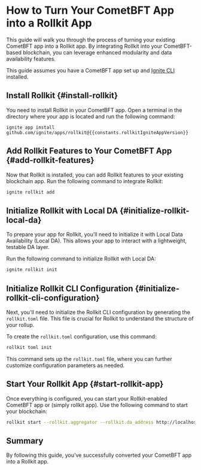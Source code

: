 # How to Turn Your CometBFT App into a Rollkit App

This guide will walk you through the process of turning your existing CometBFT app into a Rollkit app. By integrating Rollkit into your CometBFT-based blockchain, you can leverage enhanced modularity and data availability features.

<!-- markdownlint-disable MD033 -->
<script setup>
import Callout from '../.vitepress/components/callout.vue'
import constants from '../.vitepress/constants/constants.js'
</script>

This guide assumes you have a CometBFT app set up and [Ignite CLI](https://docs.ignite.com) installed.

## Install Rollkit {#install-rollkit}

You need to install Rollkit in your CometBFT app. Open a terminal in the directory where your app is located and run the following command:

```bash-vue
ignite app install github.com/ignite/apps/rollkit@{{constants.rollkitIgniteAppVersion}}
```

## Add Rollkit Features to Your CometBFT App {#add-rollkit-features}

Now that Rollkit is installed, you can add Rollkit features to your existing blockchain app. Run the following command to integrate Rollkit:

```bash
ignite rollkit add
```

## Initialize Rollkit with Local DA {#initialize-rollkit-local-da}

To prepare your app for Rollkit, you'll need to initialize it with Local Data Availability (Local DA). This allows your app to interact with a lightweight, testable DA layer.

Run the following command to initialize Rollkit with Local DA:

```bash
ignite rollkit init
```

## Initialize Rollkit CLI Configuration {#initialize-rollkit-cli-configuration}

Next, you'll need to initialize the Rollkit CLI configuration by generating the `rollkit.toml` file. This file is crucial for Rollkit to understand the structure of your rollup.

To create the `rollkit.toml` configuration, use this command:

```bash
rollkit toml init
```

This command sets up the `rollkit.toml` file, where you can further customize configuration parameters as needed.

## Start Your Rollkit App {#start-rollkit-app}

Once everything is configured, you can start your Rollkit-enabled CometBFT app or (simply rollkit app). Use the following command to start your blockchain:

```bash
rollkit start --rollkit.aggregator --rollkit.da_address http://localhost:7980
```

## Summary

By following this guide, you've successfully converted your CometBFT app into a Rollkit app.
